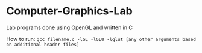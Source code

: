 # Computer-Graphics-Lab
Lab programs done using OpenGL and written in C

How to run:
```gcc filename.c -lGL -lGLU -lglut [any other arguments based on additional header files]```
